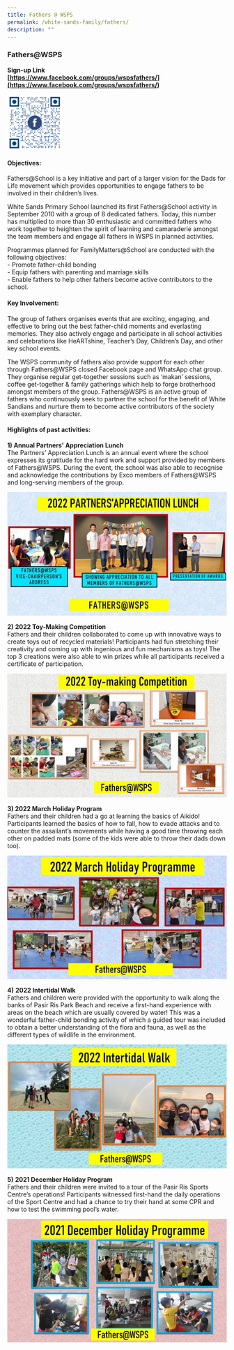 ```yaml
---
title: Fathers @ WSPS
permalink: /white-sands-family/fathers/
description: ""
---
```

### **Fathers@WSPS**
**Sign-up Link**<br>
**[https://www.facebook.com/groups/wspsfathers/](https://www.facebook.com/groups/wspsfathers/)**

<img src="/images/fathersqr.png" style="width:25%" align=left>
<br clear="left">

#### **Objectives:**
Fathers@School is a key initiative and part of a larger vision for the Dads for Life movement which provides opportunities to engage fathers to be involved in their children’s lives.

White Sands Primary School launched its first Fathers@School activity in September 2010 with a group of 8 dedicated fathers. Today, this number has multiplied to more than 30 enthusiastic and committed fathers who work together to heighten the spirit of learning and camaraderie amongst the team members and engage all fathers in WSPS in planned activities.

Programmes planned for FamilyMatters@School are conducted with the following objectives:<br>
\- Promote father-child bonding<br>
\- Equip fathers with parenting and marriage skills<br>
\- Enable fathers to help other fathers become active contributors to the school.

#### **Key Involvement:**
The group of fathers organises events that are exciting, engaging, and effective to bring out the best father-child moments and everlasting memories. They also actively engage and participate in all school activities and celebrations like HeARTshine, Teacher’s Day, Children’s Day, and other key school events. 

The WSPS community of fathers also provide support for each other through Fathers@WSPS closed Facebook page and WhatsApp chat group. They organise regular get-together sessions such as ‘makan’ sessions, coffee get-together & family gatherings which help to forge brotherhood amongst members of the group. Fathers@WSPS is an active group of fathers who continuously seek to partner the school for the benefit of White Sandians and nurture them to become active contributors of the society with exemplary character.

#### **Highlights of past activities:**
**1) Annual Partners' Appreciation Lunch**<Br>
The Partners’ Appreciation Lunch is an annual event where the school expresses its gratitude for the hard work and support provided by members of Fathers@WSPS. During the event, the school was also able to recognise and acknowledge the contributions by Exco members of Fathers@WSPS and long-serving members of the group.

![PALunch](/images/PA%20Lunch.jpg)
<br clear="left">

**2)** **2022 Toy-Making Competition**<br>
Fathers and their children collaborated to come up with innovative ways to create toys out of recycled materials! Participants had fun stretching their creativity and coming up with ingenious and fun mechanisms as toys! The top 3 creations were also able to win prizes while all participants received a certificate of participation.

![ToyComp](/images/Toy%20Making%20Comp.jpg)
<br clear="left">

**3) 2022 March Holiday Program**<br>
Fathers and their children had a go at learning the basics of Aikido! Participants learned the basics of how to fall, how to evade attacks and to counter the assailant’s movements while having a good time throwing each other on padded mats (some of the kids were able to throw their dads down too).

![MarHols](/images/MarchHoliday2022.jpg)
<br clear="left">

**4)** **2022 Intertidal Walk**<br>
Fathers and children were provided with the opportunity to walk along the banks of Pasir Ris Park Beach and receive a first-hand experience with areas on the beach which are usually covered by water! This was a wonderful father-child bonding activity of which a guided tour was included to obtain a better understanding of the flora and fauna, as well as the different types of wildlife in the environment.

![IntWalk](/images/IntertidalWalk2022.jpg)
<br clear="left">

**5)** **2021 December Holiday Program**<br>
Fathers and their children were invited to a tour of the Pasir Ris Sports Centre’s operations! Participants witnessed first-hand the daily operations of the Sport Centre and had a chance to try their hand at some CPR and how to test the swimming pool’s water.

![DecHolPrg](/images/Dec%20Holiday%20Prg%202021.jpg)
<br clear="left">